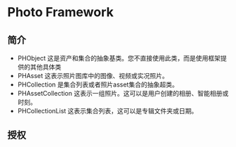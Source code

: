 # Photo Framework 

## 简介 
* PHObject 
    这是资产和集合的抽象基类。您不直接使用此类，而是使用框架提供的其他具体类 
* PHAsset
    这表示照片图库中的图像、视频或实况照片。 
* PHCollection 
    是集合列表或者照片asset集合的抽象超类。
* PHAssetCollection 
    这表示一组照片。这可以是用户创建的相册、智能相册或时刻。 
* PHCollectionList 
    这表示集合列表，这可以是专辑文件夹或日期。

## 授权 
